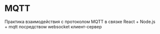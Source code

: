 # MQTT

Практика взаимодействия с протоколом MQTT в связке React + Node.js + mqtt посредством websocket клиент-сервер